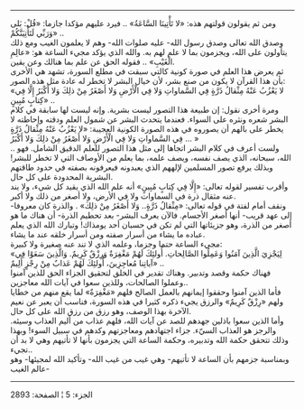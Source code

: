 ------------------------------------------------------------------------

ومن ثم يقولون قولتهم هذه: «لا تَأْتِينَا السَّاعَةُ» .. فيرد عليهم مؤكدا جازما:
«قُلْ: بَلى وَرَبِّي لَتَأْتِيَنَّكُمْ» ..  
وصدق الله تعالى وصدق رسول الله- عليه صلوات الله- وهم لا يعلمون الغيب ومع
ذلك يتأولون على الله، ويجزمون بما لا علم لهم به. والله الذي يؤكد مجيء
الساعة هو: «عالِمِ الْغَيْبِ» .. فقوله الحق عن علم بما هنالك وعن يقين.  
ثم يعرض هذا العلم في صورة كونية كالتي سبقت في مطلع السورة، تشهد هي
الأخرى بأن هذا القرآن لا يكون من صنع بشر، لأن خيال البشر لا تخطر له عادة
مثل هذه الصور:  
«لا يَعْزُبُ عَنْهُ مِثْقالُ ذَرَّةٍ فِي السَّماواتِ وَلا فِي الْأَرْضِ وَلا أَصْغَرُ مِنْ ذلِكَ وَلا أَكْبَرُ
إِلَّا فِي كِتابٍ مُبِينٍ» ..  
ومرة أخرى نقول: إن طبيعة هذا التصور ليست بشرية. وإنه ليست لها سابقة في
كلام البشر شعره ونثره على السواء. فعندما يتحدث البشر عن شمول العلم ودقته
وإحاطته لا يخطر على بالهم أن يصوروه في هذه الصورة الكونية العجيبة: «لا
يَعْزُبُ عَنْهُ مِثْقالُ ذَرَّةٍ فِي السَّماواتِ وَلا فِي الْأَرْضِ وَلا أَصْغَرُ مِنْ ذلِكَ وَلا أَكْبَرُ ...
»  
.. ولست أعرف في كلام البشر اتجاها إلى مثل هذا التصور للعلم الدقيق
الشامل. فهو الله، سبحانه، الذي يصف نفسه، ويصف علمه، بما يعلم من الأوصاف
التي لا تخطر للبشر! وبذلك يرفع تصور المسلمين لإلههم الذي يعبدونه
فيعرفونه بصفته في حدود طاقتهم البشرية المحدودة على كل حال.  
وأقرب تفسير لقوله تعالى: «إِلَّا فِي كِتابٍ مُبِينٍ» أنه علم الله الذي يقيد كل
شيء، ولا يند عنه مثقال ذرة في السماوات ولا في الأرض، ولا أصغر من ذلك ولا
أكبر.  
ونقف أمام لفتة في قوله تعالى: «مِثْقالُ ذَرَّةٍ.. وَلا أَصْغَرُ مِنْ ذلِكَ» . والذرة كان
معروفا- إلى عهد قريب- أنها أصغر الأجسام. فالآن يعرف البشر- بعد تحطيم
الذرة- أن هناك ما هو أصغر من الذرة، وهو جزيئاتها التي لم تكن في حسبان
أحد يومذاك! وتبارك الله الذي يعلم عباده ما يشاء من أسرار صفته ومن أسرار
خلقه عند ما يشاء.  
مجيء الساعة حتما وجزما، وعلمه الذي لا تند عنه صغيرة ولا كبيرة:  
«لِيَجْزِيَ الَّذِينَ آمَنُوا وَعَمِلُوا الصَّالِحاتِ. أُولئِكَ لَهُمْ مَغْفِرَةٌ وَرِزْقٌ كَرِيمٌ. وَالَّذِينَ
سَعَوْا فِي آياتِنا مُعاجِزِينَ، أُولئِكَ لَهُمْ عَذابٌ مِنْ رِجْزٍ أَلِيمٌ» ..  
فهناك حكمة وقصد وتدبير. وهناك تقدير في الخلق لتحقيق الجزاء الحق للذين
آمنوا وعملوا الصالحات، وللذين سعوا في آيات الله معاجزين..  
فأما الذين آمنوا وحققوا إيمانهم بالعمل الصالح فلهم «مَغْفِرَةٌ» لما يقع منهم
من خطايا ولهم «رِزْقٌ كَرِيمٌ» والرزق يجيء ذكره كثيرا في هذه السورة، فناسب أن
يعبر عن نعيم الآخرة بهذا الوصف، وهو رزق من رزق الله على كل حال.  
وأما الذين سعوا باذلين جهدهم للصد عن آيات الله، فلهم عذاب من أليم العذاب
وسيئه. والرجز هو العذاب السيّء. جزاء اجتهادهم ومعاجزتهم وكدهم في سبيل
السوء! وبهذا وذلك تتحقق حكمة الله وتدبيره، وحكمة الساعة التي يجزمون
بأنها لا تأتيهم وهي لا بد أن تجيء..  
وبمناسبة جزمهم بأن الساعة لا تأتيهم- وهي غيب من غيب الله- وتأكيد الله
لمجيئها- وهو عالم الغيب-

------------------------------------------------------------------------

الجزء: 5 ¦ الصفحة: 2893
